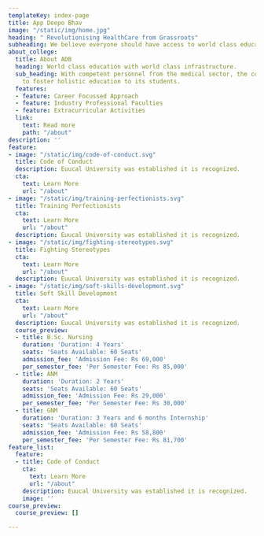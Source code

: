 ```yaml
---
templateKey: index-page
title: App Deepo Bhav
image: "/static/img/home.jpg"
heading: " Revolutionising HealthCare from Grassroots"
subheading: We believe everyone should have access to world class education.
about_college:
  title: About ADB
  heading: World class education with world class infrastructure.
  sub_heading: With competent personnel from the medical sector, the college is aimed
    to foster holistic education to its students.
  features:
  - feature: Career Focussed Approach
  - feature: Industry Professional Faculties
  - feature: Extracurricular Activities
  link:
    text: Read more
    path: "/about"
description: ''
feature:
- image: "/static/img/code-of-conduct.svg"
  title: Code of Conduct
  description: Euucal University was established it is recognized.
  cta:
    text: Learn More
    url: "/about"
- image: "/static/img/training-perfectionists.svg"
  title: Training Perfectionists
  cta:
    text: Learn More
    url: "/about"
  description: Euucal University was established it is recognized.
- image: "/static/img/fighting-stereotypes.svg"
  title: Fighting Stereotypes
  cta:
    text: Learn More
    url: "/about"
  description: Euucal University was established it is recognized.
- image: "/static/img/soft-skills-development.svg"
  title: Soft Skill Development
  cta:
    text: Learn More
    url: "/about"
  description: Euucal University was established it is recognized.
  course_preview:
  - title: B.Sc. Nursing
    duration: 'Duration: 4 Years'
    seats: 'Seats Available: 60 Seats'
    admission_fee: 'Admission Fee: Rs 69,000'
    per_semester_fee: 'Per Semester Fee: Rs 85,000'
  - title: ANM
    duration: 'Duration: 2 Years'
    seats: 'Seats Available: 60 Seats'
    admission_fee: 'Admission Fee: Rs 29,000'
    per_semester_fee: 'Per Semester Fee: Rs 30,000'
  - title: GNM
    duration: 'Duration: 3 Years and 6 months Internship'
    seats: 'Seats Available: 60 Seats'
    admission_fee: 'Admission Fee: Rs 58,800'
    per_semester_fee: 'Per Semester Fee: Rs 81,700'
feature_list:
  feature:
  - title: Code of Conduct
    cta:
      text: Learn More
      url: "/about"
    description: Euucal University was established it is recognized.
    image: ''
course_preview:
  course_preview: []

---
```

